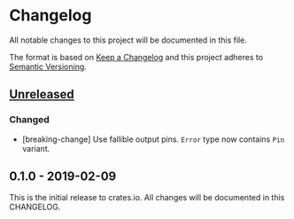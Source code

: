 # Changelog

All notable changes to this project will be documented in this file.

The format is based on [Keep a Changelog](http://keepachangelog.com/en/1.0.0/)
and this project adheres to [Semantic Versioning](http://semver.org/spec/v2.0.0.html).

## [Unreleased]

### Changed
- [breaking-change] Use fallible output pins. `Error` type now contains `Pin` variant.

## 0.1.0 - 2019-02-09

This is the initial release to crates.io. All changes will be documented in
this CHANGELOG.

[Unreleased]: https://github.com/eldruin/mcp4x-rs/compare/v0.1.0...HEAD